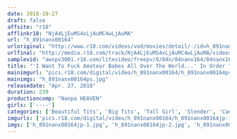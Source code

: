 ```yaml
---
date: 2018-10-27
draft: false
affsite: "r18"
afflinkr18: "NjA4LjEuMS4xLjAuMC4wLjAuMA"
url: "h_891nanx00164"
urloriginal: "http://www.r18.com/videos/vod/movies/detail/-/id=h_891nanx00164"
urlfinal: "http://media.r18.com/track/NjA4LjEuMS4xLjAuMC4wLjAuMA/videos/vod/movies/detail/-/id=h_891nanx00164"
samplevid: "awspv3001.r18.com/litevideo/freepv/8/84n/84nanx164/84nanx164_dmb_w.mp4"
title: "'I Want To Fuck Amateur Babes All Over The World...' In Order To Fulfill This Wistful Wish, This Nippon Danshi Is Going On A Picking Up Girls Tour Of America And Europe! 4 Hours"
mainimgurl: "pics.r18.com/digital/video/h_891nanx00164/h_891nanx00164ps.jpg"
mainimgs: "h_891nanx00164ps.jpg"
releasedate: "Apr. 27, 2018"
duration: 239
productioncomp: "Nanpa HEAVEN"
girls: ['----']
categories: ['Beautiful Tits', 'Big Tits', 'Tall Girl', 'Slender', 'Caucasian Actress', 'Quickie', 'Picking Up Girls', 'BUKKAKE', 'Over 4 Hours', 'Hi-Def']
imgurls: ['pics.r18.com/digital/video/h_891nanx00164/h_891nanx00164jp-1.jpg', 'pics.r18.com/digital/video/h_891nanx00164/h_891nanx00164jp-2.jpg', 'pics.r18.com/digital/video/h_891nanx00164/h_891nanx00164jp-3.jpg', 'pics.r18.com/digital/video/h_891nanx00164/h_891nanx00164jp-4.jpg', 'pics.r18.com/digital/video/h_891nanx00164/h_891nanx00164jp-5.jpg', 'pics.r18.com/digital/video/h_891nanx00164/h_891nanx00164jp-6.jpg', 'pics.r18.com/digital/video/h_891nanx00164/h_891nanx00164jp-7.jpg', 'pics.r18.com/digital/video/h_891nanx00164/h_891nanx00164jp-8.jpg', 'pics.r18.com/digital/video/h_891nanx00164/h_891nanx00164jp-9.jpg', 'pics.r18.com/digital/video/h_891nanx00164/h_891nanx00164jp-10.jpg', 'pics.r18.com/digital/video/h_891nanx00164/h_891nanx00164jp-11.jpg', 'pics.r18.com/digital/video/h_891nanx00164/h_891nanx00164jp-12.jpg', 'pics.r18.com/digital/video/h_891nanx00164/h_891nanx00164jp-13.jpg', 'pics.r18.com/digital/video/h_891nanx00164/h_891nanx00164jp-14.jpg', 'pics.r18.com/digital/video/h_891nanx00164/h_891nanx00164jp-15.jpg', 'pics.r18.com/digital/video/h_891nanx00164/h_891nanx00164jp-16.jpg', 'pics.r18.com/digital/video/h_891nanx00164/h_891nanx00164jp-17.jpg', 'pics.r18.com/digital/video/h_891nanx00164/h_891nanx00164jp-18.jpg', 'pics.r18.com/digital/video/h_891nanx00164/h_891nanx00164jp-19.jpg', 'pics.r18.com/digital/video/h_891nanx00164/h_891nanx00164jp-20.jpg']
imgs: ['h_891nanx00164jp-1.jpg', 'h_891nanx00164jp-2.jpg', 'h_891nanx00164jp-3.jpg', 'h_891nanx00164jp-4.jpg', 'h_891nanx00164jp-5.jpg', 'h_891nanx00164jp-6.jpg', 'h_891nanx00164jp-7.jpg', 'h_891nanx00164jp-8.jpg', 'h_891nanx00164jp-9.jpg', 'h_891nanx00164jp-10.jpg', 'h_891nanx00164jp-11.jpg', 'h_891nanx00164jp-12.jpg', 'h_891nanx00164jp-13.jpg', 'h_891nanx00164jp-14.jpg', 'h_891nanx00164jp-15.jpg', 'h_891nanx00164jp-16.jpg', 'h_891nanx00164jp-17.jpg', 'h_891nanx00164jp-18.jpg', 'h_891nanx00164jp-19.jpg', 'h_891nanx00164jp-20.jpg']
---
```


